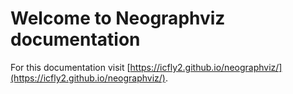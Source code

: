 # Welcome to Neographviz documentation

For this documentation visit [https://icfly2.github.io/neographviz/](https://icfly2.github.io/neographviz/).


